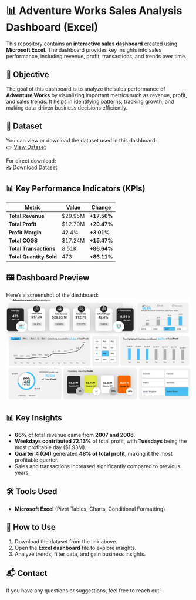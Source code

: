 # 📊 Adventure Works Sales Analysis Dashboard (Excel)

This repository contains an **interactive sales dashboard** created using **Microsoft Excel**. The dashboard provides key insights into sales performance, including revenue, profit, transactions, and trends over time.

## 🚀 Objective  
The goal of this dashboard is to analyze the sales performance of **Adventure Works** by visualizing important metrics such as revenue, profit, and sales trends. It helps in identifying patterns, tracking growth, and making data-driven business decisions efficiently.

## 📂 Dataset  
You can view or download the dataset used in this dashboard:  
👉 [View Dataset](https://github.com/Omar2Raafat/Adventure-work-Dashboard/blob/main/AdventureWorks.xlsx)  

For direct download:  
📥 [Download Dataset](https://github.com/Omar2Raafat/Adventure-work-Dashboard/raw/main/AdventureWorks.xlsx)  

## 📊 Key Performance Indicators (KPIs)  
| **Metric**         | **Value**  | **Change** |
|--------------------|-----------|------------|
| **Total Revenue**  | $29.95M   | **+17.56%** |
| **Total Profit**   | $12.70M   | **+20.47%** |
| **Profit Margin**  | 42.4%     | **+3.01%**  |
| **Total COGS**     | $17.24M   | **+15.47%** |
| **Total Transactions** | 8.51K  | **+86.64%** |
| **Total Quantity Sold** | 473  | **+86.11%** |

## 🖼 Dashboard Preview  
Here’s a screenshot of the dashboard:  
![Adventure Works Dashboard](https://github.com/Omar2Raafat/Adventure-work-Dashboard/blob/main/Screenshot%202025-02-23%20203705.png)  

## 📊 Key Insights  
- **66%** of total revenue came from **2007 and 2008**.  
- **Weekdays contributed 72.13%** of total profit, with **Tuesdays** being the most profitable day ($1.93M).  
- **Quarter 4 (Q4)** generated **48% of total profit**, making it the most profitable quarter.  
- Sales and transactions increased significantly compared to previous years.  

## 🛠 Tools Used  
- **Microsoft Excel** (Pivot Tables, Charts, Conditional Formatting)  

## 📌 How to Use  
1. Download the dataset from the link above.  
2. Open the **Excel dashboard** file to explore insights.  
3. Analyze trends, filter data, and gain business insights.  

## 📬 Contact  
If you have any questions or suggestions, feel free to reach out!  
